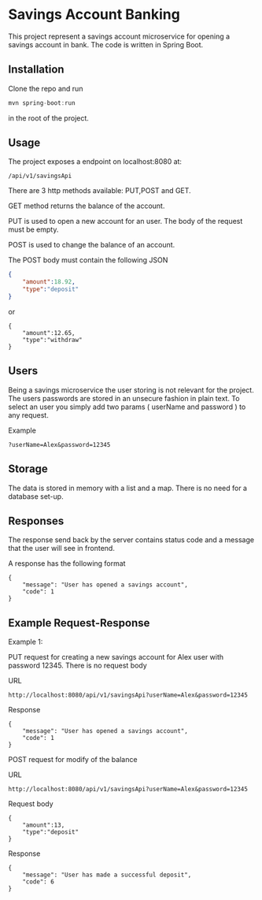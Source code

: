 # Savings Account Banking

This project represent a savings account microservice for opening a savings account in bank. The code is written in Spring Boot.

## Installation

Clone the repo and run
```java
mvn spring-boot:run
```
in the root of the project.

## Usage

The project exposes a endpoint on localhost:8080 at:
```
/api/v1/savingsApi
```

There are 3 http methods available: PUT,POST and GET.

GET method returns the balance of the account.


PUT is used to open a new account for an user. The body of the request must be empty.


POST is used to change the balance of an account.

The POST body must contain the following JSON

```json
{
    "amount":18.92,
    "type":"deposit"
}
```

or

```
{
    "amount":12.65,
    "type":"withdraw"
}
```

## Users

Being a savings microservice the user storing is not relevant for the project. The users passwords are stored in an unsecure fashion in plain text. To select an user you simply add two params ( userName and password ) to any request.

Example

```
?userName=Alex&password=12345
```

## Storage

The data is stored in memory with a list and a map. There is no need for a database set-up.

## Responses

The response send back by the server contains status code and a message that the user will see in frontend.

A response has the following format

```
{
    "message": "User has opened a savings account",
    "code": 1
}
```

## Example Request-Response

Example 1:


PUT request for creating a new savings account for Alex user with password 12345. There is no request body

URL

```
http://localhost:8080/api/v1/savingsApi?userName=Alex&password=12345
```
Response

```
{
    "message": "User has opened a savings account",
    "code": 1
}
```

POST request for modify of the balance

URL

```
http://localhost:8080/api/v1/savingsApi?userName=Alex&password=12345
```


Request body

```
{
    "amount":13,
    "type":"deposit"
}
```

Response

```
{
    "message": "User has made a successful deposit",
    "code": 6
}
```
